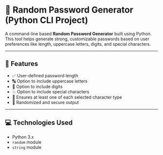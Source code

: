 # 🔐 Random Password Generator (Python CLI Project)

A command-line based **Random Password Generator** built using Python. This tool helps generate strong, customizable passwords based on user preferences like length, uppercase letters, digits, and special characters.

---

## 🎯 Features

- ✅ User-defined password length
- 🔠 Option to include uppercase letters
- 🔢 Option to include digits
- 💥 Option to include special characters
- 🔁 Ensures at least one of each selected character type
- 🎲 Randomized and secure output

---

## 💻 Technologies Used

- Python 3.x
- `random` module
- `string` module
